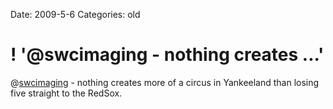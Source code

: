 Date: 2009-5-6
Categories: old

# ! '@swcimaging - nothing creates ...'

@<a href="http://twitter.com/swcimaging">swcimaging</a> - nothing creates more of a circus in Yankeeland than losing five straight to the RedSox.
